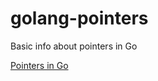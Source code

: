 # golang-pointers
Basic info about pointers in Go

[Pointers in Go](https://golongwithgolang.com/when-should-you-use-pointers-in-go)
